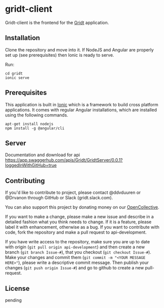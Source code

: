 # gridt-client

Gridt-client is the frontend for the [Gridt](https://gridt.org) application.

## Installation
Clone the repository and move into it. If NodeJS and Angular are properly set up (see prerequisites) then Ionic is ready to serve.

Run:
```
cd gridt
ionic serve
```

## Prerequisites
This application is built in [Ionic](https://ionicframework.com/) which is a framework to build cross platform applications. It comes with regular Angular installations, which are installed using the following commands.

```
apt-get install nodejs
npm install -g @angular/cli
```
## Server 
Documentation and download for api https://app.swaggerhub.com/apis/Gridt/GridtServer/0.0.1?loggedInWithGitHub=true

## Contributing
If you'd like to contribute to project, please contact @ddvduuren or @Drvanon through GitHub or Slack (gridt.slack.com).

You can also support this project by donating money on our [OpenCollective](https://opencollective.com/gridt).

If you want to make a change, please make a new issue and describe in a detailed fashion what you think needs to change. If it is a feature, please label it with enhancement, otherwise as a bug. If you want to contribute with code, fork the repository and make a pull request to api-development.

If you have write access to the repository, make sure you are up to date with origin (`git pull origin api-development`) and then create a new branch (`git branch Issue-#`), that you checkout (`git checkout Issue-#`). Make your changes and commit them (`git commit -m "<YOUR MESSAGE HERE>"`), please write a descriptive commit message. Then publish your changes (`git push origin Issue-#`) and go to github to create a new pull-request.

## License
pending

